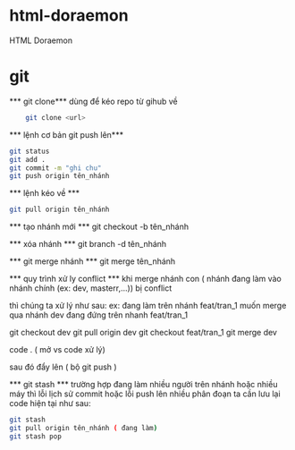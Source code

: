 # html-doraemon
HTML Doraemon

# git 
*** git clone***
dùng để kéo repo từ gihub về
```bash
    git clone <url>
```

*** lệnh cơ bản git push lên***
```bash 
git status
git add .
git commit -m "ghi chu"
git push origin tên_nhánh
```

*** lệnh kéo về ***
```bash
git pull origin tên_nhánh
```

*** tạo nhánh mới ***
git checkout -b tên_nhánh

*** xóa nhánh ***
git branch -d tên_nhánh

*** git merge nhánh ***
git merge tên_nhánh 

*** quy trình xử ly conflict ***
khi merge nhánh con ( nhánh đang làm vào nhánh chính (ex: dev, masterr,...))
bị conflict

thì chúng ta xử lý như sau:
ex: đang làm trên nhánh feat/tran_1
muốn merge qua nhánh dev
đang đứng trên nhanh feat/tran_1

git checkout dev
git pull origin dev
git checkout feat/tran_1
git merge dev

code . ( mở vs code xử lý)

sau đó đẩy lên ( bộ git push )

*** git stash ***
trường hợp đang làm nhiều người trên nhánh hoặc nhiều máy thì lỗi lịch sử commit hoặc lỗi push lên nhiều phân đoạn ta cần lưu lại code hiện tại như sau:

```bash
git stash
git pull origin tên_nhánh ( đang làm)
git stash pop
```
